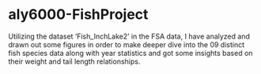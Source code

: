 # aly6000-FishProject
Utilizing the dataset ‘Fish_InchLake2’ in the FSA data, I have analyzed and drawn out some figures in order to make deeper dive into the 09 distinct fish species data along with year statistics and got some insights based on their weight and tail length relationships.  
